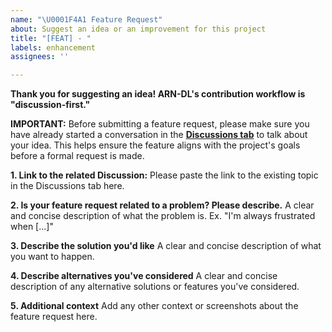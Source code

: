 ```yaml
---
name: "\U0001F4A1 Feature Request"
about: Suggest an idea or an improvement for this project
title: "[FEAT] - "
labels: enhancement
assignees: ''

---
```


**Thank you for suggesting an idea! ARN-DL's contribution workflow is "discussion-first."**

**IMPORTANT:** Before submitting a feature request, please make sure you have already started a conversation in the **[Discussions tab](https://github.com/ARN-Inside/ARN-DL/discussions)** to talk about your idea. This helps ensure the feature aligns with the project's goals before a formal request is made.

**1. Link to the related Discussion:**
Please paste the link to the existing topic in the Discussions tab here.

**2. Is your feature request related to a problem? Please describe.**
A clear and concise description of what the problem is. Ex. "I'm always frustrated when [...]"

**3. Describe the solution you'd like**
A clear and concise description of what you want to happen.

**4. Describe alternatives you've considered**
A clear and concise description of any alternative solutions or features you've considered.

**5. Additional context**
Add any other context or screenshots about the feature request here.

